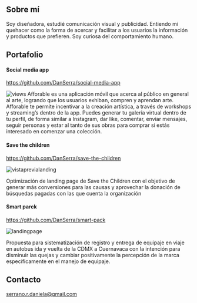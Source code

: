 ## Sobre mí

Soy diseñadora, estudié comunicación visual y publicidad. Entiendo mi quehacer como la forma de acercar y facilitar a los usuarios la información y productos que prefieren. Soy curiosa del comportamiento humano. 

## Portafolio

#### Social media app

https://github.com/DanSerra/social-media-app

![views](https://user-images.githubusercontent.com/31232183/38585138-6b866e68-3cde-11e8-9e1a-d906dab48565.png)
Afforable es una aplicación móvil que acerca al público en general al arte, logrando que los usuarios exhiban, compren y aprendan arte.  Afforable te permite incentivar a la creación artística, a través de workshops y streaming’s dentro de la app. Puedes generar tu galería virtual dentro de tu perfil, de forma similar a Instagram, dar like, comentar, enviar mensajes, seguir personas y estar al tanto de sus obras para comprar si estás interesado en comenzar una colección. 


#### Save the children

https://github.com/DanSerra/save-the-children

![vistaprevialanding](https://user-images.githubusercontent.com/31232183/38241711-8afed6b8-36f8-11e8-8ee7-821ca9a6bd70.png)

Optimización de landing page de Save the Children con el objetivo de generar más conversiones para las causas y aprovechar la donación de búsquedas pagadas con las que cuenta la organización


#### Smart parck

https://github.com/DanSerra/smart-pack

![landingpage](https://user-images.githubusercontent.com/31232183/38585872-15895644-3ce1-11e8-9770-0bc7b4451e03.jpg)

Propuesta para sistematización de registro y entrega de equipaje en viaje en autobus ida y vuelta de la CDMX a Cuernavaca con la intención para disminuir las quejas y cambiar positivamente la percepción de la marca específicamente en el manejo de equipaje.


## Contacto
serrano.r.daniela@gmail.com
